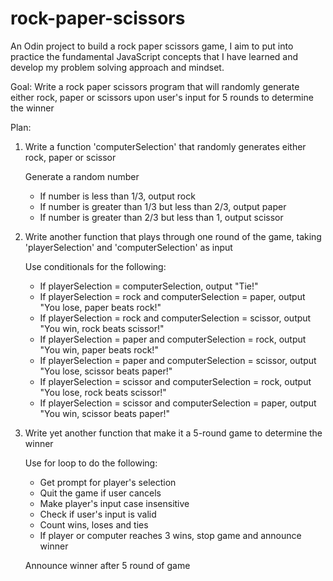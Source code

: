 # rock-paper-scissors

An Odin project to build a rock paper scissors game, I aim to put into practice the fundamental JavaScript concepts that I have learned and develop my problem solving approach and mindset.

Goal: Write a rock paper scissors program that will randomly generate either rock, paper or scissors upon user's input for 5 rounds to determine the winner

Plan:
1. Write a function 'computerSelection' that randomly generates either rock, paper or scissor

    Generate a random number
    - If number is less than 1/3, output rock
    - If number is greater than 1/3 but less than 2/3, output paper
    - If number is greater than 2/3 but less than 1, output scissor

2. Write another function that plays through one round of the game, taking 'playerSelection' and 'computerSelection' as input

    Use conditionals for the following:
    - If playerSelection = computerSelection, output "Tie!"
    - If playerSelection = rock and computerSelection = paper, output "You lose, paper beats rock!"
    - If playerSelection = rock and computerSelection = scissor, output "You win, rock beats scissor!"
    - If playerSelection = paper and computerSelection = rock, output "You win, paper beats rock!"
    - If playerSelection = paper and computerSelection = scissor, output "You lose, scissor beats paper!"
    - If playerSelection = scissor and computerSelection = rock, output "You lose, rock beats scissor!"
    - If playerSelection = scissor and computerSelection = paper, output "You win, scissor beats paper!"

3. Write yet another function that make it a 5-round game to determine the winner

    Use for loop to do the following:
    - Get prompt for player's selection
    - Quit the game if user cancels
    - Make player's input case insensitive
    - Check if user's input is valid
    - Count wins, loses and ties
    - If player or computer reaches 3 wins, stop game and announce winner
    
    Announce winner after 5 round of game